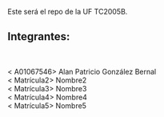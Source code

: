 Este será el repo de la UF TC2005B.
<h2>Integrantes: </h2><br>

< A01067546> Alan Patricio González Bernal <br>
< Matrícula2> Nombre2 <br>
< Matrícula3> Nombre3 <br>
< Matrícula4> Nombre4 <br>
< Matrícula5> Nombre5 <br>